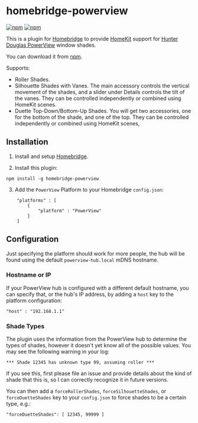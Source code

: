 # homebridge-powerview
[![npm](https://img.shields.io/npm/v/homebridge-powerview.svg)](https://www.npmjs.com/package/homebridge-powerview)
[![npm](https://img.shields.io/npm/dt/homebridge-powerview.svg)](https://www.npmjs.com/package/homebridge-powerview)

This is a plugin for [Homebridge](https://github.com/nfarina/homebridge) to provide [HomeKit](https://www.apple.com/uk/ios/home/) support for [Hunter Douglas PowerView](https://www.hunterdouglas.com/operating-systems/motorized/powerview-motorization) window shades.

You can download it from [npm](https://www.npmjs.com/package/homebridge-powerview).

Supports:

 * Roller Shades.
 * Silhouette Shades with Vanes. The main accessory controls the vertical movement of the shades, and a slider under Details controls the tilt of the vanes. They can be controlled independently or combined using HomeKit scenes.
 * Duette Top-Down/Bottom-Up Shades. You will get two accessories, one for the bottom of the shade, and one of the top. They can be controlled independently or combined using HomeKit scenes,

## Installation

1. Install and setup [Homebridge](https://github.com/nfarina/homebridge).

2. Install this plugin:
```
npm install -g homebridge-powerview
```
3. Add the `PowerView` Platform to your Homebridge `config.json`:

```
    "platforms" : [
        {   
            "platform" : "PowerView"
        }
    ]
```

## Configuration

Just specifying the platform should work for more people, the hub will be found using the default `powerview-hub.local` mDNS hostname.

### Hostname or IP

If your PowerView hub is configured with a different default hostname, you can specify that, or the hub's IP address, by adding a `host` key to the platform configuration:

```
"host" : "192.168.1.1"
```

### Shade Types

The plugin uses the information from the PowerView hub to determine the types of shades, however it doesn't yet know all of the possible values. You may see the following warning in your log:

```
*** Shade 12345 has unknown type 99, assuming roller ***
```

If you see this, first please file an issue and provide details about the kind of shade that this is, so I can correctly recognize it in future versions.

You can then add a `forceRollerShades`, `forceSilhouetteShades`, or `forceDuetteShades` key to your `config.json` to force shades to be a certain type, e.g.:

```
"forceDuetteShades": [ 12345, 99999 ]
```